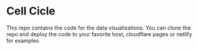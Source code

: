 # Cell Cicle

This repo contains the code for the data visualizations. You can clone the repo and deploy the code to your favorite host, cloudflare pages or netlify for examples
